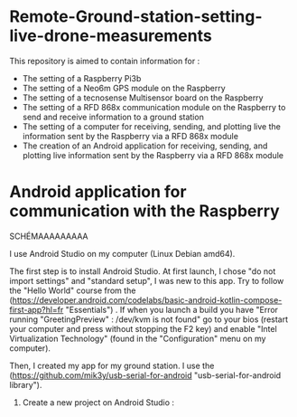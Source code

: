# Remote-Ground-station-setting-live-drone-measurements
This repository is aimed to contain information for :

- The setting of a Raspberry Pi3b
- The setting of a Neo6m GPS module on the Raspberry
- The setting of a tecnosense Multisensor board on the Raspberry
- The setting of a RFD 868x communication module on the Raspberry to send and receive information to a ground station
- The setting of a computer for receiving, sending, and plotting live the information sent by the Raspberry via a RFD 868x module
- The creation of an Android application for receiving, sending, and plotting live information sent by the Raspberry via a RFD 868x module

# Android application for communication with the Raspberry

SCHÉMAAAAAAAAA

I use Android Studio on my computer (Linux Debian amd64).

The first step is to install Android Studio. At first launch, I chose "do not import settings" and "standard setup", I was new to this app. Try to follow the "Hello World" course from the (https://developer.android.com/codelabs/basic-android-kotlin-compose-first-app?hl=fr "Essentials") . If when you launch a build you have "Error running "GreetingPreview" : /dev/kvm is not found" go to your bios (restart your computer and press without stopping the F2 key) and enable "Intel Virtualization Technology" (found in the "Configuration" menu on my computer).

Then, I created my app for my ground station. I use the (https://github.com/mik3y/usb-serial-for-android "usb-serial-for-android library").

1. Create a new project on Android Studio :
